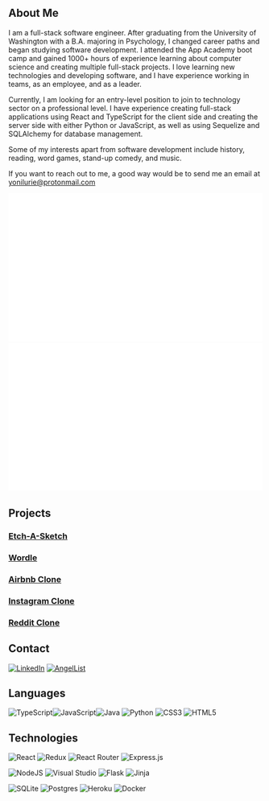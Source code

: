 ## About Me

I am a full-stack software engineer. After graduating from the University of Washington with a B.A. majoring in Psychology, I changed career paths and began studying software development. I attended the App Academy boot camp and gained 1000+ hours of experience learning about computer science and creating multiple full-stack projects. I love learning new technologies and developing software, and I have experience working in teams, as an employee, and as a leader. 

Currently, I am looking for an entry-level position to join to technology sector on a professional level. I have experience creating full-stack applications using React and TypeScript for the client side and creating the server side with either Python or JavaScript, as well as using Sequelize and SQLAlchemy for database management.

Some of my interests apart from software development include history, reading, word games, stand-up comedy, and music.

If you want to reach out to me, a good way would be to send me an email at yonilurie@protonmail.com

![](https://raw.githubusercontent.com/yonilurie/stats/master/generated/overview.svg#gh-dark-mode-only)
![](https://raw.githubusercontent.com/yonilurie/stats/master/generated/languages.svg#gh-dark-mode-only)

## Projects

### [Etch-A-Sketch](https://yonilurie.github.io/Etch-A-Sketch-Web/)
### [Wordle](https://nyt-wordle-clone.netlify.app/)
### [Airbnb Clone](https://a-bnb.herokuapp.com/)
### [Instagram Clone](https://thegramme.herokuapp.com/)
### [Reddit Clone](https://teddir.herokuapp.com)

## Contact
[![LinkedIn](https://img.shields.io/badge/linkedin-%230077B5.svg?style=for-the-badge&logo=linkedin&logoColor=white)](https://www.linkedin.com/in/yonilurie/)
[![AngelList](https://img.shields.io/badge/AngelList-%23D4D4D4.svg?style=for-the-badge&logo=AngelList&logoColor=black)](https://angel.co/u/yonatan-lurie)

## Languages
![TypeScript](https://img.shields.io/badge/typescript-%23007ACC.svg?style=for-the-badge&logo=typescript&logoColor=white)![JavaScript](https://img.shields.io/badge/javascript-%23323330.svg?style=for-the-badge&logo=javascript&logoColor=%23F7DF1E)![Java](https://img.shields.io/badge/java-%23ED8B00.svg?style=for-the-badge&logo=java&logoColor=white)
![Python](https://img.shields.io/badge/python-3670A0?style=for-the-badge&logo=python&logoColor=ffdd54) ![CSS3](https://img.shields.io/badge/css3-%231572B6.svg?style=for-the-badge&logo=css3&logoColor=white) ![HTML5](https://img.shields.io/badge/html5-%23E34F26.svg?style=for-the-badge&logo=html5&logoColor=white)

## Technologies

![React](https://img.shields.io/badge/react-%2320232a.svg?style=for-the-badge&logo=react&logoColor=%2361DAFB) ![Redux](https://img.shields.io/badge/redux-%23593d88.svg?style=for-the-badge&logo=redux&logoColor=white)  ![React Router](https://img.shields.io/badge/React_Router-CA4245?style=for-the-badge&logo=react-router&logoColor=white) ![Express.js](https://img.shields.io/badge/express.js-%23404d59.svg?style=for-the-badge&logo=express&logoColor=%2361DAFB)

![NodeJS](https://img.shields.io/badge/node.js-6DA55F?style=for-the-badge&logo=node.js&logoColor=white) ![Visual Studio](https://img.shields.io/badge/Visual%20Studio-5C2D91.svg?style=for-the-badge&logo=visual-studio&logoColor=white) 
![Flask](https://img.shields.io/badge/flask-%23000.svg?style=for-the-badge&logo=flask&logoColor=white) ![Jinja](https://img.shields.io/badge/jinja-white.svg?style=for-the-badge&logo=jinja&logoColor=black)


![SQLite](https://img.shields.io/badge/sqlite-%2307405e.svg?style=for-the-badge&logo=sqlite&logoColor=white) ![Postgres](https://img.shields.io/badge/postgres-%23316192.svg?style=for-the-badge&logo=postgresql&logoColor=white) 
![Heroku](https://img.shields.io/badge/heroku-%23430098.svg?style=for-the-badge&logo=heroku&logoColor=white) ![Docker](https://img.shields.io/badge/docker-%230db7ed.svg?style=for-the-badge&logo=docker&logoColor=white)
